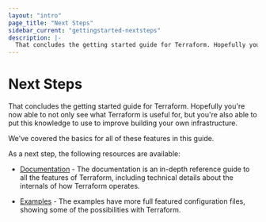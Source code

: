 ```yaml
---
layout: "intro"
page_title: "Next Steps"
sidebar_current: "gettingstarted-nextsteps"
description: |-
  That concludes the getting started guide for Terraform. Hopefully you're now able to not only see what Terraform is useful for, but you're also able to put this knowledge to use to improve building your own infrastructure.
---
```


# Next Steps

That concludes the getting started guide for Terraform. Hopefully
you're now able to not only see what Terraform is useful for, but
you're also able to put this knowledge to use to improve building
your own infrastructure.

We've covered the basics for all of these features in this guide.

As a next step, the following resources are available:

* [Documentation](/docs/index.html) - The documentation is an in-depth
  reference guide to all the features of Terraform, including
  technical details about the internals of how Terraform operates.

* [Examples](/intro/examples/index.html) - The examples have more full
  featured configuration files, showing some of the possibilities
  with Terraform.

